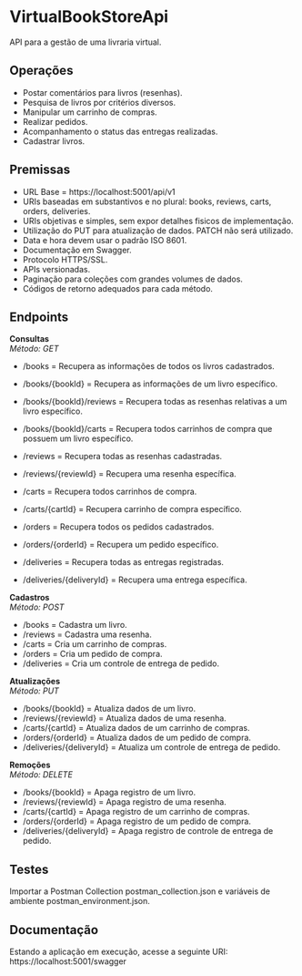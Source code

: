 # VirtualBookStoreApi
API para a gestão de uma livraria virtual.  

## Operações

* Postar comentários para livros (resenhas).  
* Pesquisa de livros por critérios diversos.  
* Manipular um carrinho de compras.  
* Realizar pedidos.  
* Acompanhamento o status das entregas realizadas.  
* Cadastrar livros.  

## Premissas

- URL Base = https://localhost:5001/api/v1
- URIs baseadas em substantivos e no plural: books, reviews, carts, orders, deliveries.
- URIs objetivas e simples, sem expor detalhes fisicos de implementação.
- Utilização do PUT para atualização de dados. PATCH não será utilizado.
- Data e hora devem usar o padrão ISO 8601.
- Documentação em Swagger.
- Protocolo HTTPS/SSL.
- APIs versionadas.
- Paginação para coleções com grandes volumes de dados.
- Códigos de retorno adequados para cada método.

## Endpoints

**Consultas**  
_Método: GET_  

* /books = Recupera as informações de todos os livros cadastrados.  
* /books/{bookId} = Recupera as informações de um livro específico.  
* /books/{bookId}/reviews = Recupera todas as resenhas relativas a um livro específico.  
* /books/{bookId}/carts = Recupera todos carrinhos de compra que possuem um livro específico.  

* /reviews = Recupera todas as resenhas cadastradas.  
* /reviews/{reviewId} = Recupera uma resenha específica.  

* /carts = Recupera todos carrinhos de compra.  
* /carts/{cartId} = Recupera carrinho de compra específico.  

* /orders = Recupera todos os pedidos cadastrados.  
* /orders/{orderId} = Recupera um pedido específico.  

* /deliveries = Recupera todas as entregas registradas.
* /deliveries/{deliveryId} = Recupera uma entrega específica.

**Cadastros**  
_Método: POST_  

* /books  = Cadastra um livro.
* /reviews = Cadastra uma resenha.
* /carts = Cria um carrinho de compras.
* /orders = Cria um pedido de compra.
* /deliveries = Cria um controle de entrega de pedido.

**Atualizações**  
_Método: PUT_

* /books/{bookId} = Atualiza dados de um livro.
* /reviews/{reviewId} = Atualiza dados de uma resenha.
* /carts/{cartId} = Atualiza dados de um carrinho de compras.
* /orders/{orderId} = Atualiza dados de um pedido de compra.
* /deliveries/{deliveryId} = Atualiza um controle de entrega de pedido.

**Remoções**  
_Método: DELETE_

* /books/{bookId} = Apaga registro de um livro.
* /reviews/{reviewId} = Apaga registro de uma resenha.
* /carts/{cartId} = Apaga registro de um carrinho de compras.
* /orders/{orderId} = Apaga registro de um pedido de compra.
* /deliveries/{deliveryId} = Apaga registro de controle de entrega de pedido.  

## Testes  
Importar a Postman Collection postman_collection.json e variáveis de ambiente postman_environment.json.

## Documentação  
Estando a aplicação em execução, acesse a seguinte URI:  
https://localhost:5001/swagger

